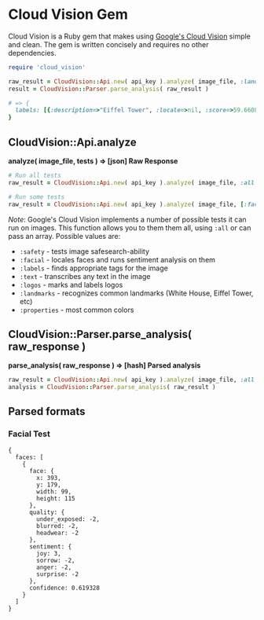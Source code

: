 # Cloud Vision Gem

Cloud Vision is a Ruby gem that makes using [Google's Cloud Vision](https://cloud.google.com/vision/) simple and clean. The gem is written concisely and requires no other dependencies.

```ruby
require 'cloud_vision'

raw_result = CloudVision::Api.new( api_key ).analyze( image_file, :landmarks )
result = CloudVision::Parser.parse_analysis( raw_result )

# => {
  labels: [{:description=>"Eiffel Tower", :locale=>nil, :score=>59.66081}]
}
```

## CloudVision::Api.analyze
**analyze( image_file, tests ) => [json] Raw Response**

```ruby
# Run all tests
raw_result = CloudVision::Api.new( api_key ).analyze( image_file, :all )

# Run some tests
raw_result = CloudVision::Api.new( api_key ).analyze( image_file, [:facial, :labels] )
```

*Note*: Google's Cloud Vision implements a number of possible tests it can run on images. This function allows you to them them all, using `:all` or can pass an array. Possible values are:

- `:safety` - tests image safesearch-ability
- `:facial` - locales faces and runs sentiment analysis on them
- `:labels` - finds appropriate tags for the image
- `:text` - transcribes any text in the image
- `:logos` - marks and labels logos
- `:landmarks` - recognizes common landmarks (White House, Eiffel Tower, etc)
- `:properties` - most common colors

## CloudVision::Parser.parse_analysis( raw_response )
**parse_analysis( raw_response ) => [hash] Parsed analysis**

```ruby
raw_result = CloudVision::Api.new( api_key ).analyze( image_file, :all )
analysis = CloudVision::Parser.parse_analysis( raw_result )
```

## Parsed formats
### Facial Test
```
{
  faces: [
    {
      face: {
        x: 393,
        y: 179,
        width: 99,
        height: 115
      },
      quality: {
        under_exposed: -2,
        blurred: -2,
        headwear: -2
      },
      sentiment: {
        joy: 3,
        sorrow: -2,
        anger: -2,
        surprise: -2
      },
      confidence: 0.619328
    }
  ]
}
```
